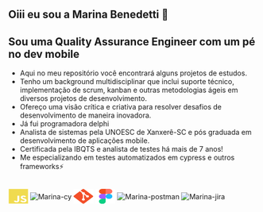 
## Oiii eu sou a Marina Benedetti 👋

## Sou uma Quality Assurance Engineer com um pé no dev mobile
 
 - Aqui no meu repositório você encontrará alguns projetos de estudos.
 - Tenho um background multidisciplinar que inclui suporte técnico, implementação de scrum, kanban e outras metodologias ágeis em diversos projetos de desenvolvimento.
 - Ofereço uma visão crítica e criativa para resolver desafios de desenvolvimento de maneira inovadora.
- Já fui programadora delphi 
- Analista de sistemas pela UNOESC de Xanxerê-SC e pós graduada em desenvolvimento de aplicações mobile.
- Certificada pela IBQTS e analista de testes há mais de 7 anos!
- Me especializando em testes automatizados em cypress e outros frameworks⚡

<div style="display: inline_block"><br>
  <img align="center" alt="Marina-Js" height="30" width="40" src="https://raw.githubusercontent.com/devicons/devicon/master/icons/javascript/javascript-plain.svg">
  <img align="center" alt="Marina-cy" height="30" width="40" src="https://www.cypress.io/_astro/navbar-brand.0d71ff96.svg">
  <img align="center" alt="Marina-Git" height="30" width="40" src="https://raw.githubusercontent.com/devicons/devicon/master/icons/git/git-original.svg">
  <img align="center" alt="Marina-Figma" height="30" width="40" src="https://raw.githubusercontent.com/devicons/devicon/master/icons/figma/figma-original.svg">
  <img align="center" alt="Marina-postman" height="30" width="40" src="https://voyager.postman.com/logo/postman-logo-icon-orange.svg">
 <img align="center" alt="Marina-jira" height="30" width="40" src="https://wac-cdn.atlassian.com/dam/jcr:ab384028-e8a3-4dd1-8b45-6d564ef7936a/Jira%20Software_24.svg?cdnVersion=1253">
  
 
</div>
